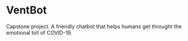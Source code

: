 # VentBot
Capstone project. A friendly chatbot that helps humans get throught the emotional toll of COVID-19.
